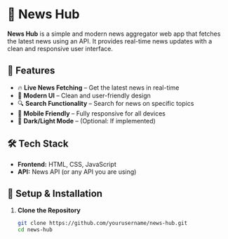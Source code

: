 # 📰 News Hub

**News Hub** is a simple and modern news aggregator web app that fetches the latest news using an API. It provides real-time news updates with a clean and responsive user interface.

## 🚀 Features

- 🔥 **Live News Fetching** – Get the latest news in real-time  
- 🎨 **Modern UI** – Clean and user-friendly design  
- 🔍 **Search Functionality** – Search for news on specific topics  
- 📱 **Mobile Friendly** – Fully responsive for all devices  
- 🌙 **Dark/Light Mode** – (Optional: If implemented)  

## 🛠️ Tech Stack

- **Frontend:** HTML, CSS, JavaScript  
- **API:** News API (or any API you are using)  

## 📌 Setup & Installation

1. **Clone the Repository**  
   ```sh
   git clone https://github.com/yourusername/news-hub.git
   cd news-hub
